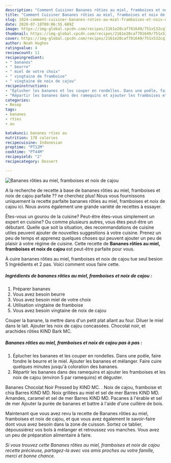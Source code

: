 ```yaml
---
description: "Comment Cuisiner Bananes rôties au miel, framboises et noix de cajou"
title: "Comment Cuisiner Bananes rôties au miel, framboises et noix de cajou"
slug: 1824-comment-cuisiner-bananes-roties-au-miel-framboises-et-noix-de-cajou
date: 2020-07-18T09:06:55.609Z
image: https://img-global.cpcdn.com/recipes/2161e20caf701649/751x532cq70/bananes-roties-au-miel-framboises-et-noix-de-cajou-photo-principale-de-la-recette.jpg
thumbnail: https://img-global.cpcdn.com/recipes/2161e20caf701649/751x532cq70/bananes-roties-au-miel-framboises-et-noix-de-cajou-photo-principale-de-la-recette.jpg
cover: https://img-global.cpcdn.com/recipes/2161e20caf701649/751x532cq70/bananes-roties-au-miel-framboises-et-noix-de-cajou-photo-principale-de-la-recette.jpg
author: Noah Hughes
ratingvalue: 4
reviewcount: 11
recipeingredient:
- " bananes"
- " beurre"
- " miel de votre choix"
- " vingtaine de framboise"
- " vingtaine de noix de cajou"
recipeinstructions:
- "Éplucher les bananes et les couper en rondelles. Dans une poêle, faire fondre le beurre et le miel. Ajouter les bananes et mélanger. Faire cuire quelques minutes jusqu&#39;à coloration des bananes."
- "Répartir les bananes dans des ramequins et ajouter les framboises et les noix de cajou (environ 5 par ramequins) et déguster."
categories:
- Resep
tags:
- bananes
- rties
- au

katakunci: bananes rties au 
nutrition: 178 calories
recipecuisine: Indonesian
preptime: "PT12M"
cooktime: "PT44M"
recipeyield: "2"
recipecategory: Dessert

---
```



![Bananes rôties au miel, framboises et noix de cajou](https://img-global.cpcdn.com/recipes/2161e20caf701649/751x532cq70/bananes-roties-au-miel-framboises-et-noix-de-cajou-photo-principale-de-la-recette.jpg)

A la recherche de recette à base de bananes rôties au miel, framboises et noix de cajou parfaite ?? ne cherchez plus! Nous vous fournissons uniquement la recette parfaite bananes rôties au miel, framboises et noix de cajou ici. Nous avons également une grande variété de recettes à essayer.

Êtes-vous un gourou de la cuisine? Peut-être êtes-vous simplement un expert en cuisine? Ou comme plusieurs autres, vous êtes peut-être un débutant. Quelle que soit la situation, des recommandations de cuisine utiles peuvent ajouter de nouvelles suggestions à votre cuisine. Prenez un peu de temps et apprenez quelques choses qui peuvent ajouter un peu de plaisir à votre régime de cuisine. Cette recette de <strong> Bananes rôties au miel, framboises et noix de cajou </strong> est peut-être parfaite pour vous.

<!--inarticleads1-->

À cuire bananes rôties au miel, framboises et noix de cajou tue seul besion 5 Ingrédients et 2 pas. Voici comment vous faire cette.

##### Ingrédients de bananes rôties au miel, framboises et noix de cajou :

1. Préparer  bananes
1. Vous avez besoin  beurre
1. Vous avez besoin  miel de votre choix
1. Utilisation  vingtaine de framboise
1. Vous avez besoin  vingtaine de noix de cajou


Couper la banane, la mettre dans d&#39;un petit plat allant au four. Diluer le miel dans le lait. Ajouter les noix de cajou concassées. Chocolat noir, et arachides rôties KIND Bark MC. 

<!--inarticleads2-->

##### Bananes rôties au miel, framboises et noix de cajou pas à pas :

1. Éplucher les bananes et les couper en rondelles. Dans une poêle, faire fondre le beurre et le miel. Ajouter les bananes et mélanger. Faire cuire quelques minutes jusqu&#39;à coloration des bananes.
1. Répartir les bananes dans des ramequins et ajouter les framboises et les noix de cajou (environ 5 par ramequins) et déguster.


Bananes Chocolat Noir Pressed by KIND MC. . Noix de cajou, framboise et chia Barres KIND MD. Noix grillées au miel et sel de mer Barres KIND MD. Amandes, caramel et sel de mer Barres KIND MD. Pacanes à l&#39;érable et sel de mer Ajouter la purée de bananes et battre à l&#39;aide d&#39;une cuillère de bois. 

<!--inarticleads1-->

<p>
Maintenant que vous avez revu la recette de Bananes rôties au miel, framboises et noix de cajou, et que vous avez également le savoir-faire dont vous avez besoin dans la zone de cuisson. Sortez ce tablier, dépoussiérez vos bols à mélanger et retroussez vos manches. Vous avez un peu de préparation alimentaire à faire.
</p>

<p>
<i>Si vous trouvez cette Bananes rôties au miel, framboises et noix de cajou recette précieuse, partagez-la avec vos amis proches ou votre famille, merci et bonne chance.</i>
</p>
